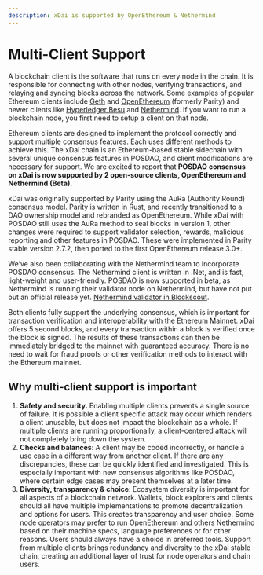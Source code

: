 ```yaml
---
description: xDai is supported by OpenEthereum & Nethermind
---
```


# Multi-Client Support

A blockchain client is the software that runs on every node in the chain. It is responsible for connecting with other nodes, verifying transactions, and relaying and syncing blocks across the network. Some examples of popular Ethereum clients include [Geth](https://geth.ethereum.org/) and [OpenEthereum](https://github.com/openethereum/openethereum) \(formerly Parity\) and newer clients like [Hyperledger Besu](https://besu.hyperledger.org/en/stable/) and [Nethermind](http://nethermind.io/). If you want to run a blockchain node, you first need to setup a client on that node. 

Ethereum clients are designed to implement the protocol correctly and support multiple consensus features. Each uses different methods to achieve this. The xDai chain is an Ethereum-based stable sidechain with several unique consensus features in POSDAO, and client modifications are necessary for support. We are excited to report that **POSDAO consensus on xDai is now supported by 2 open-source clients, OpenEthereum and Nethermind \(Beta\).**  
  
xDai was originally supported by Parity using the AuRa \(Authority Round\) consensus model. Parity is written in Rust, and recently transitioned to a DAO ownership model and rebranded as OpenEthereum. While xDai with POSDAO still uses the AuRa method to seal blocks in version 1, other changes were required to support validator selection, rewards, malicious reporting and other features in POSDAO. These were implemented in Parity stable version 2.7.2, then ported to the first OpenEthereum release 3.0+.

We’ve also been collaborating with the Nethermind team to incorporate POSDAO consensus. The Nethermind client is written in .Net, and is fast, light-weight and user-friendly. POSDAO is now supported in beta, as Nethermind is running their validator node on Nethermind, but have not put out an official release yet. [Nethermind validator in Blockscout](%20https://blockscout.com/xdai/mainnet/address/0x1A740616e96E07d86203707C1619d9871614922A/validations).

Both clients fully support the underlying consensus, which is important for transaction verification and interoperability with the Ethereum Mainnet. xDai offers 5 second blocks, and every transaction within a block is verified once the block is signed. The results of these transactions can then be immediately bridged to the mainnet with guaranteed accuracy. There is no need to wait for fraud proofs or other verification methods to interact with the Ethereum mainnet.

## Why multi-client support is important

1. **Safety and security.** Enabling multiple clients prevents a single source of failure. It is possible a client specific attack may occur which renders a client unusable, but does not impact the blockchain as a whole. If multiple clients are running proportionally, a client-centered attack will not completely bring down the system. 
2. **Checks and balances**: A client may be coded incorrectly, or handle a use case in a different way from another client. If there are any discrepancies, these can be quickly identified and investigated. This is especially important with new consensus algorithms like POSDAO, where certain edge cases may present themselves at a later time. 
3. **Diversity, transparency & choice**: Ecosystem diversity is important for all aspects of a blockchain network. Wallets, block explorers and clients should all have multiple implementations to promote decentralization and options for users. This creates transparency and user choice. Some node operators may prefer to run OpenEthereum and others Nethermind based on their machine specs, language preferences or for other reasons. Users should always have a choice in preferred tools.  Support from multiple clients brings redundancy and diversity to the xDai stable chain, creating an additional layer of trust for node operators and chain users. 

